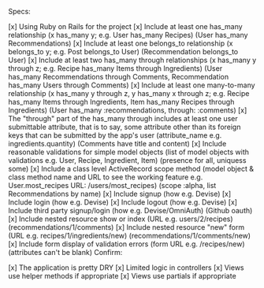 Specs:

 [x] Using Ruby on Rails for the project
 [x] Include at least one has_many relationship (x has_many y; e.g. User has_many Recipes) (User has_many Recommendations)
 [x] Include at least one belongs_to relationship (x belongs_to y; e.g. Post belongs_to User) (Recommendation belongs_to User)
 [x] Include at least two has_many through relationships (x has_many y through z; e.g. Recipe has_many Items through Ingredients) (User has_many Recommendations through Comments, Recommendation has_many Users through Comments)
 [x] Include at least one many-to-many relationship (x has_many y through z, y has_many x through z; e.g. Recipe has_many Items through Ingredients, Item has_many Recipes through Ingredients) (User has_many :recommendations, through: :comments)
 [x] The "through" part of the has_many through includes at least one user submittable attribute, that is to say, some attribute other than its foreign keys that can be submitted by the app's user (attribute_name e.g. ingredients.quantity) (Comments have title and content)
 [x] Include reasonable validations for simple model objects (list of model objects with validations e.g. User, Recipe, Ingredient, Item) (presence for all, uniquess some)
 [x] Include a class level ActiveRecord scope method (model object & class method name and URL to see the working feature e.g. User.most_recipes URL: /users/most_recipes) (scope :alpha, list Recommendations by name)
 [x] Include signup (how e.g. Devise)
 [x] Include login (how e.g. Devise)
 [x] Include logout (how e.g. Devise)
 [x] Include third party signup/login (how e.g. Devise/OmniAuth) (Github oauth)
 [x] Include nested resource show or index (URL e.g. users/2/recipes) (recommendations/1/comments)
 [x] Include nested resource "new" form (URL e.g. recipes/1/ingredients/new) (recommendations/1/comments/new)
 [x] Include form display of validation errors (form URL e.g. /recipes/new) (attributes can't be blank)
Confirm:

 [x] The application is pretty DRY
 [x] Limited logic in controllers
 [x] Views use helper methods if appropriate
 [x] Views use partials if appropriate
